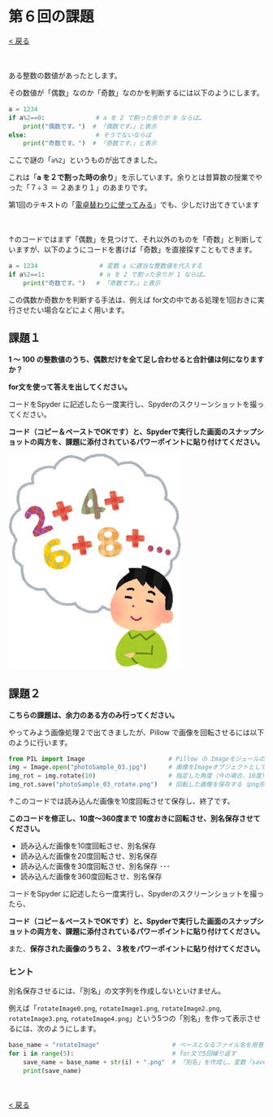 # 第６回の課題

[< 戻る](../)

　

ある整数の数値があったとします。

その数値が「偶数」なのか「奇数」なのかを判断するには以下のようにします。

```python
a = 1234
if a%2==0:              # a を 2 で割った余りが 0 ならば…
    print("偶数です。")  # 「偶数です。」と表示
else:                   # そうでないならば
    print("奇数です。")  # 「奇数です。」と表示
```

ここで謎の「`a%2`」というものが出てきました。

これは「**a を２で割った時の余り**」を示しています。余りとは昔算数の授業でやった「７÷３ ＝ ２あまり１」のあまりです。

第1回のテキストの「[電卓替わりに使ってみる](../../01/install/#!index.md#%E9%9B%BB%E5%8D%93%E6%9B%BF%E3%82%8F%E3%82%8A%E3%81%AB%E4%BD%BF%E3%81%A3%E3%81%A6%E3%81%BF%E3%82%8B)」でも、少しだけ出てきています

　

↑のコードではまず「偶数」を見つけて、それ以外のものを「奇数」と判断していますが、以下のようにコードを書けば「奇数」を直接探すこともできます。

```python
a = 1234                 # 変数 a に適当な整数値を代入する
if a%2==1:               # a を 2 で割った余りが 1 ならば…
    print("奇数です。")   # 「奇数です。」と表示
```

この偶数か奇数かを判断する手法は、例えば for文の中である処理を1回おきに実行させたい場合などによく用います。



## 課題１

**1 ～ 100 の整数値のうち、偶数だけを全て足し合わせると合計値は何になりますか？**

**for文を使って答えを出してください。**

コードをSpyder に記述したら一度実行し、Spyderのスクリーンショットを撮ってください。

**コード（コピー＆ペーストでOKです）と、Spyderで実行した画面のスナップショットの両方を、課題に添付されているパワーポイントに貼り付けてください。**

![img](assets/image1.png)



## 課題２

**こちらの課題は、余力のある方のみ行ってください。**

やってみよう画像処理２で出てきましたが、Pillow で画像を回転させるには以下のように行います。

```python
from PIL import Image                       # Pillow の Imageモジュールのインポート
img = Image.open("photoSample_03.jpg")      # 画像をImageオブジェクトとして読み込む
img_rot = img.rotate(10)                    # 指定した角度（今の場合、10度）回転させる
img_rot.save("photoSample_03_rotate.png")   # 回転した画像を保存する（png形式で）
```

↑このコードでは読み込んだ画像を10度回転させて保存し、終了です。

**このコードを修正し、10度～360度まで 10度おきに回転させ、別名保存させてください。**

- 読み込んだ画像を10度回転させ、別名保存
- 読み込んだ画像を20度回転させ、別名保存
- 読み込んだ画像を30度回転させ、別名保存
  ･･･
- 読み込んだ画像を360度回転させ、別名保存

コードをSpyder に記述したら一度実行し、Spyderのスクリーンショットを撮ったら、

**コード（コピー＆ペーストでOKです）と、Spyderで実行した画面のスナップショットの両方を、課題に添付されているパワーポイントに貼り付けてください。**

また、**保存された画像のうち２、３枚をパワーポイントに貼り付けてください。**



### ヒント

別名保存させるには、「別名」の文字列を作成しないといけません。

例えば「`rotateImage0.png`, `rotateImage1.png`, `rotateImage2.png`, `rotateImage3.png`, `rotateImage4.png`」という5つの「別名」を作って表示させるには、次のようにします。

```python
base_name = "rotateImage"                    # ベースとなるファイル名を用意
for i in range(5):                           # for文で5回繰り返す
    save_name = base_name + str(i) + ".png"  # 「別名」を作成し、変数「save_name」に代入
    print(save_name)
```

　

[< 戻る](../)

